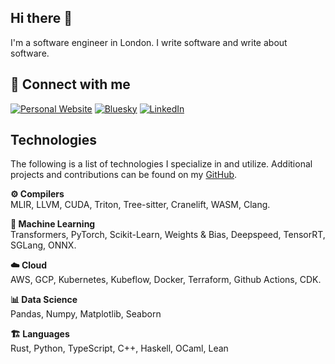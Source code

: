 ## Hi there 👋

I'm a software engineer in London. I write software and write about software.

## 🔗 Connect with me 

<a href="https://www.stephendiehl.com" target="_blank"><img alt="Personal Website" src="https://img.shields.io/badge/Website-%2312100E.svg?&style=for-the-badge&logoColor=white&logo=googlechrome" /></a>
<a href="https://bsky.app/profile/www.stephendiehl.com" target="_blank"><img alt="Bluesky" src="https://img.shields.io/badge/bluesky-%231DA1F2.svg?&style=for-the-badge&logo=bluesky&logoColor=white" /></a>
<a href="https://www.linkedin.com/in/stephen-diehl-43778134a" target="_blank"><img alt="LinkedIn" src="https://img.shields.io/badge/linkedin-%230077B5.svg?&style=for-the-badge&logo=linkedin&logoColor=white?logo=linkedin" /></a>

## Technologies

The following is a list of technologies I specialize in and utilize. Additional projects and contributions can be found on my [GitHub](https://github.com/sdiehl).

**⚙️ Compilers**  
MLIR, LLVM, CUDA, Triton, Tree-sitter, Cranelift, WASM, Clang.

**🤖 Machine Learning**  
Transformers, PyTorch, Scikit-Learn, Weights & Bias, Deepspeed, TensorRT, SGLang, ONNX.

**☁️ Cloud**  
AWS, GCP, Kubernetes, Kubeflow, Docker, Terraform, Github Actions, CDK.

**📊 Data Science**  
Pandas, Numpy, Matplotlib, Seaborn

**🏗️ Languages**  
Rust, Python, TypeScript, C++, Haskell, OCaml, Lean
